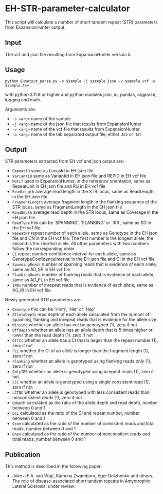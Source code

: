 # EH-STR-parameter-calculator

This script will calculate a number of short tandem repeat (STR) parameters from ExpansionHunter output.

## Input

The vcf and json file resulting from ExpansionHunter version 5. 

## Usage

`python EHoutput_parse.py -s $sample -j $sample.json -v $sample.vcf -o $sample.tsv`

with python 3.11.8 or higher and python modules json, io, pandas, argparse, logging and math.

Arguments are:
- `-s <arg>` name of the sample
- `-j <arg>` name of the json file that results from ExpansionHunter
- `-v <arg>` name of the vcf file that results from ExpansionHunter
- `-o <arg>` name of the tab separated output file, either .tsv or .txt

## Output

STR parameters extracted from EH vcf and json output are:
- `RepeatID` same as LocusId in EH json file
- `VariantID` same as VariantId in EH json file and REPID in EH vcf file
- `Motif` used in ExpansionHunter, in the reference orientation, same as RepeatUnit in EH json file and RU in EH vcf file
- `ReadLength` average read length in the STR locus, same as ReadLength in the EH json file
- `FragmentLength` average fragment length in the flanking sequence of the STR locus, same as FragmentLength in the EH json file
- `ReadDepth` average read depth in the STR locus, same as Coverage in the EH json file
- `ReadType` this can be 'SPANNING', 'FLANKING' or 'IRR', same as SO in the EH vcf file
- `RepeatNr` repeat number of each allele, same as Genotype in the EH json file and CN in the EH vcf file. The first number is the longest allele, the second is the shortest allele. All other parameters with two numbers follow the corresponding order
- `CI` repeat number confidence interval for each allele, same as GenotypeConfidenceInterval in the EH json file and CI in the EH vcf file
- `SpanningReads` number of spanning reads that is evidence of each allele, same as AD_SP in EH vcf file
- `FlankingReads` number of flanking reads that is evidence of each allele, same as AD_FL in EH vcf file
- `IRRs` number of inrepeat reads that is evidence of each allele, same as AD_IR in EH vcf file

Newly generated STR parameters are:
- `Genotype` this can be 'Hom', 'Het' or 'Hap'
- `AlleleDepth` read depth of each allele calculated from the number of spanning, flanking and inrepeat reads that is evidence for the allele size
- `Missing` whether an allele has not be genotyped (1), zero if not
- `OffDepth` whether an allele has an allele depth that is 5 times higher or lower than the read depth (1), zero if not
- `OffCI` whether an allele has a CI that is larger than the repeat number (1), zero if not
- `FLL` whether the CI of an allele is longer than the fragment length (1), zero if not
- `Flanking` whether an allele is genotyped using flanking reads only (1), zero if not
- `OnlyIRR` whether an allele is genotyped using inrepeat reads (1), zero if not
- `J1C` whether an allele is genotyped using a single consistent read (1), zero if not
- `LCTNC` whether an allele is genotyped with less consistent reads than nonconsistent reads (1), zero if not
- `Qdepth` calculated as the ratio of the allele depth and read depth, number between 0 and 1
- `Qci` calculated as the ratio of the CI and repeat number, number between 0 and 1
- `Qcon` calculated as the ratio of the number of consistent reads and total reads, number between 0 and 1
- `Qnon` calculated as the ratio of the number of nonconsitent reads and total reads, number between 0 and 1

## Publication

This method is described in the following paper:
- Joke J.F.A. van Vugt, Ramona Zwamborn, Egor Dolzhenko and others. The role of disease-associated short tandem repeats in Amyotrophic Lateral Sclerosis, under review.
